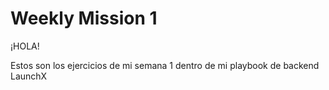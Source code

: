 # Weekly Mission 1

¡HOLA!

Estos son los ejercicios de mi semana 1 dentro de mi playbook de backend LaunchX